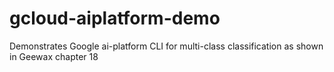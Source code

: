 # gcloud-aiplatform-demo
Demonstrates Google ai-platform CLI for multi-class classification as shown in Geewax chapter 18

